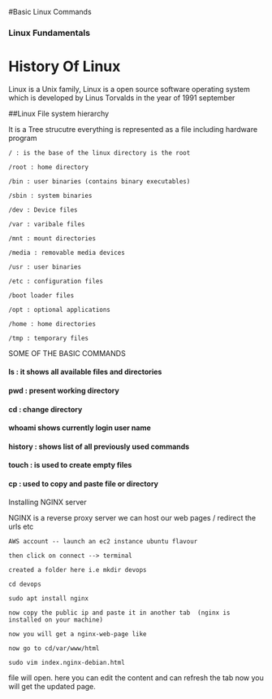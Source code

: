 #Basic Linux Commands

### Linux Fundamentals

# History Of Linux
Linux is a Unix family, Linux is a open source software operating system which is developed by Linus Torvalds in the year of 1991 september

##Linux File system hierarchy

It is a Tree strucutre everything is represented as a file including hardware program

```
/ : is the base of the linux directory is the root 
```
```
/root : home directory
```
```
/bin : user binaries (contains binary executables)
```
```
/sbin : system binaries
```
```
/dev : Device files
```
```
/var : varibale files 
```
```
/mnt : mount directories 
```
```
/media : removable media devices 
```
```
/usr : user binaries 
```
```
/etc : configuration files 
```
```
/boot loader files 
```
```
/opt : optional applications
```
```
/home : home directories 
```
```
/tmp : temporary files 
```

SOME OF THE BASIC COMMANDS 

#### ls : it shows all available files and directories 
#### pwd : present working directory 
#### cd : change directory 
#### whoami shows currently login user name
#### history : shows list of all previously used commands
#### touch : is used to create empty files 
#### cp : used to copy and paste file or directory 

Installing NGINX server 


NGINX is a reverse proxy server we can host our web pages / redirect the urls etc 
``` 
AWS account -- launch an ec2 instance ubuntu flavour
```
```
then click on connect --> terminal 
```
```
created a folder here i.e mkdir devops 
```
```
cd devops 
```
```
sudo apt install nginx
```
```
now copy the public ip and paste it in another tab  (nginx is installed on your machine)
```
```
now you will get a nginx-web-page like  
```
```
now go to cd/var/www/html
```
```
sudo vim index.nginx-debian.html
```

file will open. here you can edit the content and can refresh the tab now you will get the updated page.
